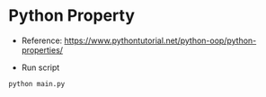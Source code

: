 # Python Property

- Reference: https://www.pythontutorial.net/python-oop/python-properties/

- Run script

```bash
python main.py
```
